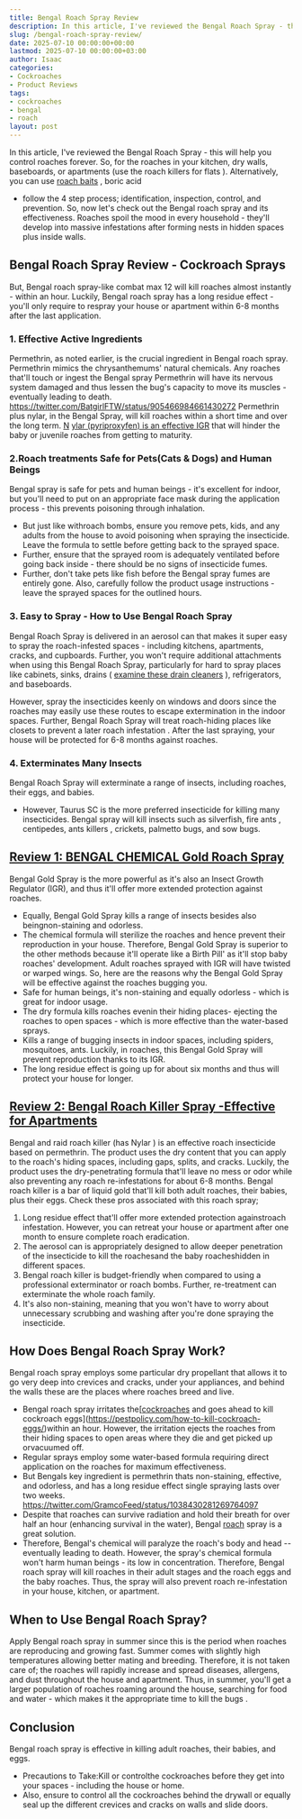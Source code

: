 ```yaml
---
title: Bengal Roach Spray Review
description: In this article, I've reviewed the Bengal Roach Spray - this will help you control roaches forever. So, for the roaches in your kitchen, dry walls,...
slug: /bengal-roach-spray-review/
date: 2025-07-10 00:00:00+00:00
lastmod: 2025-07-10 00:00:00+03:00
author: Isaac
categories:
- Cockroaches
- Product Reviews
tags:
- cockroaches
- bengal
- roach
layout: post
---
```

In this article, I've reviewed the Bengal Roach Spray - this will help you control roaches forever.
So, for the roaches in your kitchen, dry walls, baseboards, or apartments (use the
roach killers for flats
).
Alternatively, you can use
[roach baits](https://pestpolicy.com/best-roach-bait/)
,
boric acid
- follow the 4 step process; identification, inspection, control, and prevention.
So, now let's check out the Bengal roach spray and its effectiveness. Roaches spoil the mood in every household - they'll develop into massive infestations after forming nests in hidden spaces plus inside walls.

## Bengal Roach Spray Review - Cockroach Sprays
But, Bengal
roach spray-like combat max 12 will kill roaches
almost instantly - within an hour. Luckily, Bengal roach spray has a long residue effect - you'll only require to respray your house or apartment within 6-8 months after the last application.
### 1. Effective Active Ingredients
Permethrin, as noted earlier, is the crucial ingredient in Bengal roach spray. Permethrin mimics the chrysanthemums' natural chemicals.
Any roaches that'll touch or ingest the Bengal spray Permethrin will have its nervous system damaged and thus lessen the bug's capacity to move its muscles - eventually leading to death.
https://twitter.com/BatgirlFTW/status/905466984661430272
Permethrin plus nylar, in the Bengal Spray, will kill roaches within a short time and over the long term.
[N](http://npic.orst.edu/factsheets/pyriprogen.html)
[ylar (pyriproxyfen) is an effective IGR](http://npic.orst.edu/factsheets/pyriprogen.html)
that will hinder the baby or juvenile roaches from getting to maturity.
### 2.Roach treatments Safe for Pets(Cats & Dogs) and Human Beings
Bengal spray is safe for pets and human beings - it's excellent for indoor, but you'll need to put on an appropriate face mask during the application process - this prevents poisoning through inhalation.
- But just like withroach bombs, ensure you remove pets, kids, and any adults from the house to avoid poisoning when spraying the insecticide. Leave the formula to settle before getting back to the sprayed space.
- Further, ensure that the sprayed room is adequately ventilated before going back inside - there should be no signs of insecticide fumes.
- Further, don't take pets like fish before the Bengal spray fumes are entirely gone. Also, carefully follow the product usage instructions - leave the sprayed spaces for the outlined hours.

### 3. Easy to Spray - How to Use Bengal Roach Spray
Bengal Roach Spray is delivered in an aerosol can that makes it super easy to spray the roach-infested spaces - including kitchens, apartments, cracks, and cupboards.
Further, you won't require additional attachments when using this Bengal Roach Spray, particularly for hard to spray places like cabinets, sinks, drains (
[examine these drain cleaners](https://pestpolicy.com/best-drain-cleaner//)
), refrigerators, and baseboards.

However, spray the insecticides keenly on windows and doors since the roaches may easily use these routes to escape extermination in the indoor spaces.
Further, Bengal Roach Spray
will treat roach-hiding places like closets to prevent a later roach infestation
. After the last spraying, your house will be protected for 6-8 months against roaches.
### 4. Exterminates Many Insects
Bengal Roach Spray will exterminate a range of insects, including roaches, their eggs, and babies.
- However, Taurus SC is the more preferred insecticide for killing many insecticides.
Bengal spray will kill insects such as silverfish,
fire ants
, centipedes,
ants killers
, crickets, palmetto bugs, and sow bugs.
## [Review 1: BENGAL CHEMICAL Gold Roach Spray](https://www.amazon.com/dp/B0015I3ESG/?tag=p-policy-20)
Bengal Gold Spray is the more powerful as it's also an Insect Growth Regulator (IGR), and thus it'll offer more extended protection against roaches.
- Equally, Bengal Gold Spray kills a range of insects besides also beingnon-staining and odorless.
- The chemical formula will sterilize the roaches and hence prevent their reproduction in your house.
Therefore, Bengal Gold Spray is superior to the other methods because it'll operate like a Birth Pill' as it'll stop baby roaches' development.
Adult roaches sprayed with IGR will have twisted or warped wings. So, here are the reasons why the Bengal Gold Spray will be effective against the roaches bugging you.
- Safe for human beings, it's non-staining and equally odorless - which is great for indoor usage.
- The dry formula kills roaches evenin their hiding places- ejecting the roaches to open spaces - which is more effective than the water-based sprays.
- Kills a range of bugging insects in indoor spaces, including spiders, mosquitoes, ants. Luckily, in roaches, this Bengal Gold Spray will prevent reproduction thanks to its IGR.
- The long residue effect is going up for about six months and thus will protect your house for longer.
## [Review 2: Bengal Roach Killer Spray -Effective for Apartments](https://www.amazon.com/dp/B00KROV7H4/?tag=p-policy-20)
Bengal
and raid roach killer
(has
Nylar
) is an effective roach insecticide based on permethrin.
The product uses the dry content that you can apply to the roach's hiding spaces, including gaps, splits, and cracks.
Luckily, the product uses the dry-penetrating formula that'll leave no mess or odor while also preventing any roach re-infestations for about 6-8
months.
Bengal roach killer is a bar of liquid gold that'll kill both adult roaches, their babies, plus their eggs. Check these pros associated with this roach spray;
1. Long residue effect that'll offer more extended protection againstroach infestation. However, you can retreat your house or apartment after one month to ensure complete roach eradication.
2. The aerosol can is appropriately designed to allow deeper penetration of the insecticide to kill the roachesand the baby roacheshidden in different spaces.
3. Bengal roach killer is budget-friendly when compared to using a professional exterminator or roach bombs. Further, re-treatment can exterminate the whole roach family.
4. It's also non-staining, meaning that you won't have to worry about unnecessary scrubbing and washing after you're done spraying the insecticide.
## How Does Bengal Roach Spray Work?
Bengal roach spray employs some particular dry propellant that allows it to go very deep into crevices and cracks, under your appliances, and behind the walls  these are the places where roaches breed and live.
- Bengal roach spray irritates the[[cockroaches](https://pestpolicy.com/best-roach-bait/) and goes ahead to kill cockroach eggs](https://pestpolicy.com/how-to-kill-cockroach-eggs/)within an hour. However, the irritation ejects the roaches from their hiding spaces to open areas where they die and get picked up orvacuumed off.
- Regular sprays employ some water-based formula requiring direct application on the roaches for maximum effectiveness.
- But Bengals key ingredient is permethrin thats non-staining, effective, and odorless, and has a long residue effect  single spraying lasts over two weeks.
https://twitter.com/GramcoFeed/status/1038430281269764097
- Despite that roaches can survive radiation and hold their breath for over half an hour (enhancing survival in the water), Bengal [roach](https://pestpolicy.com/best-roach-killer-for-apartments/) spray is a great solution.
- Therefore, Bengal's chemical will paralyze the roach's body and head -- eventually leading to death. However, the spray's chemical formula won't harm human beings - its low in concentration.
Therefore, Bengal roach spray will kill roaches in their adult stages and the roach eggs and the baby roaches. Thus, the spray will also prevent roach re-infestation in your house, kitchen, or apartment.
## When to Use Bengal Roach Spray?
Apply Bengal roach spray in summer since this is the period when roaches are reproducing and growing fast. Summer comes with slightly high temperatures allowing better mating and breeding.
Therefore, it is not taken care of; the roaches will rapidly increase and spread diseases, allergens, and dust throughout the house and apartment.
Thus, in summer, you'll get a larger population of roaches roaming around the house, searching for food and
water - which makes it the appropriate time to kill the bugs
.
## Conclusion
Bengal roach
spray is effective in killing
adult roaches, their babies, and eggs.
- Precautions to Take:Kill or controlthe cockroaches before they get into your spaces - including the house or home.
- Also, ensure to control all the cockroaches behind the drywall or equally seal up the different crevices and cracks on walls and slide doors.
